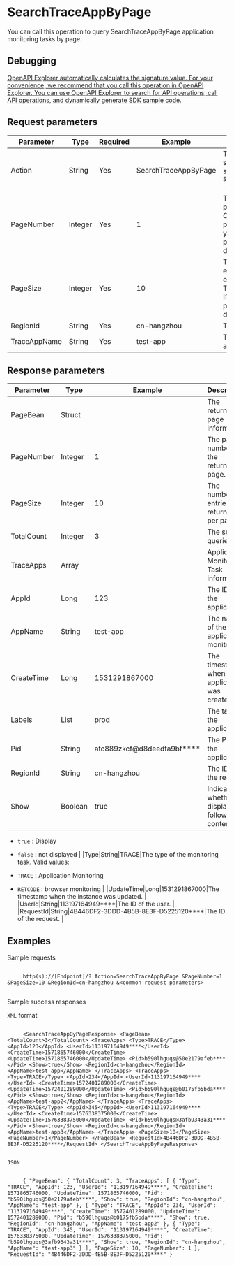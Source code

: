 # SearchTraceAppByPage

You can call this operation to query SearchTraceAppByPage application monitoring tasks by page.

## Debugging

[OpenAPI Explorer automatically calculates the signature value. For your convenience, we recommend that you call this operation in OpenAPI Explorer. You can use OpenAPI Explorer to search for API operations, call API operations, and dynamically generate SDK sample code.](https://api.aliyun.com/#product=ARMS&api=SearchTraceAppByPage&type=RPC&version=2019-08-08)

## Request parameters

|Parameter|Type|Required|Example|Description|
|---------|----|--------|-------|-----------|
|Action|String|Yes|SearchTraceAppByPage|The parameter specified by the system. Valid values: `SearchTraceAppByPage` . |
|PageNumber|Integer|Yes|1|The number of the page to return. Optional. The parameter value. If you do not set this parameter, the default value is `1` . |
|PageSize|Integer|Yes|10|The number of entries to return on each page. Optional. The parameter value. If you do not set this parameter, the default value is `10` . |
|RegionId|String|Yes|cn-hangzhou|The ID of the region. |
|TraceAppName|String|Yes|test-app|The name of the application. Optional. |

## Response parameters

|Parameter|Type|Example|Description|
|---------|----|-------|-----------|
|PageBean|Struct| |The returned page information. |
|PageNumber|Integer|1|The page number of the returned page. |
|PageSize|Integer|10|The number of entries returned per page. |
|TotalCount|Integer|3|The sum of queries. |
|TraceApps|Array| |Application Monitoring Task information |
|AppId|Long|123|The ID of the application. |
|AppName|String|test-app|The name of the application monitored. |
|CreateTime|Long|1531291867000|The timestamp when the application was created. |
|Labels|List|prod|The tag of the application. |
|Pid|String|atc889zkcf@d8deedfa9bf\*\*\*\*|The PID of the application. |
|RegionId|String|cn-hangzhou|The ID of the region. |
|Show|Boolean|true|Indicates whether to display the following content:

 -   `true` : Display
-   `false` : not displayed |
|Type|String|TRACE|The type of the monitoring task. Valid values:

 -   `TRACE` : Application Monitoring
-   `RETCODE` : browser monitoring |
|UpdateTime|Long|1531291867000|The timestamp when the instance was updated. |
|UserId|String|113197164949\*\*\*\*|The ID of the user. |
|RequestId|String|4B446DF2-3DDD-4B5B-8E3F-D5225120\*\*\*\*|The ID of the request. |

## Examples

Sample requests

```

     http(s)://[Endpoint]/? Action=SearchTraceAppByPage &PageNumber=1 &PageSize=10 &RegionId=cn-hangzhou &<common request parameters> 
   
```

Sample success responses

`XML` format

```

     <SearchTraceAppByPageResponse> <PageBean> <TotalCount>3</TotalCount> <TraceApps> <Type>TRACE</Type> <AppId>123</AppId> <UserId>113197164949****</UserId> <CreateTime>1571865746000</CreateTime> <UpdateTime>1571865746000</UpdateTime> <Pid>b590lhguqs@50e2179afeb****</Pid> <Show>true</Show> <RegionId>cn-hangzhou</RegionId> <AppName>test-app</AppName> </TraceApps> <TraceApps> <Type>TRACE</Type> <AppId>234</AppId> <UserId>113197164949****</UserId> <CreateTime>1572401289000</CreateTime> <UpdateTime>1572401289000</UpdateTime> <Pid>b590lhguqs@b0175fb5bda****</Pid> <Show>true</Show> <RegionId>cn-hangzhou</RegionId> <AppName>test-app2</AppName> </TraceApps> <TraceApps> <Type>TRACE</Type> <AppId>345</AppId> <UserId>113197164949****</UserId> <CreateTime>1576338375000</CreateTime> <UpdateTime>1576338375000</UpdateTime> <Pid>b590lhguqs@3afb9343a31****</Pid> <Show>true</Show> <RegionId>cn-hangzhou</RegionId> <AppName>test-app3</AppName> </TraceApps> <PageSize>10</PageSize> <PageNumber>1</PageNumber> </PageBean> <RequestId>4B446DF2-3DDD-4B5B-8E3F-D5225120****</RequestId> </SearchTraceAppByPageResponse> 
   
```

`JSON`

```

     { "PageBean": { "TotalCount": 3, "TraceApps": [ { "Type": "TRACE", "AppId": 123, "UserId": "113197164949****", "CreateTime": 1571865746000, "UpdateTime": 1571865746000, "Pid": "b590lhguqs@50e2179afeb****", "Show": true, "RegionId": "cn-hangzhou", "AppName": "test-app" }, { "Type": "TRACE", "AppId": 234, "UserId": "113197164949****", "CreateTime": 1572401289000, "UpdateTime": 1572401289000, "Pid": "b590lhguqs@b0175fb5bda****", "Show": true, "RegionId": "cn-hangzhou", "AppName": "test-app2" }, { "Type": "TRACE", "AppId": 345, "UserId": "113197164949****", "CreateTime": 1576338375000, "UpdateTime": 1576338375000, "Pid": "b590lhguqs@3afb9343a31****", "Show": true, "RegionId": "cn-hangzhou", "AppName": "test-app3" } ], "PageSize": 10, "PageNumber": 1 }, "RequestId": "4B446DF2-3DDD-4B5B-8E3F-D5225120****" } 
   
```

